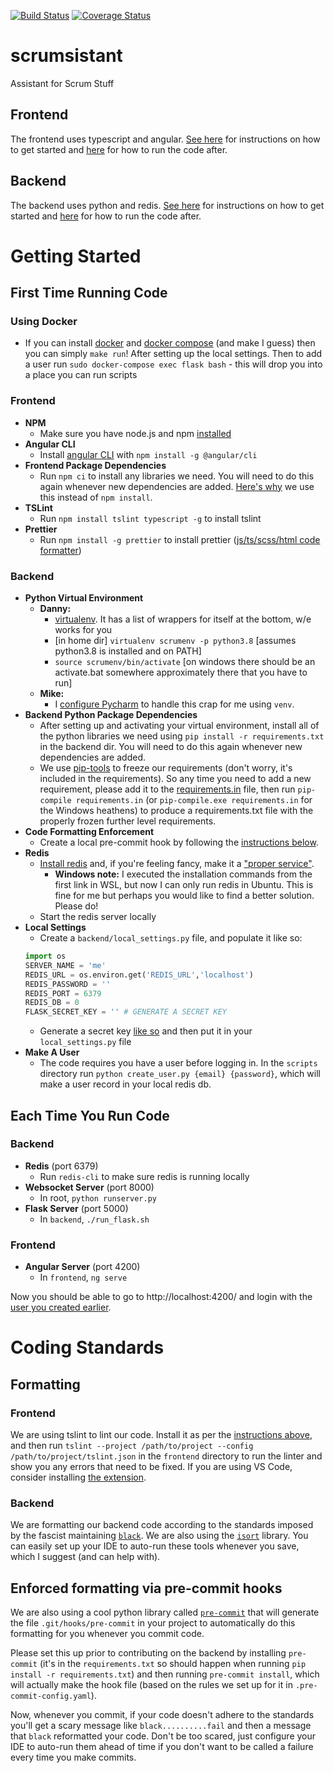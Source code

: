 [![Build Status](https://travis-ci.org/GamePalsDoinCode/scrumsistant.svg?branch=master)](https://travis-ci.org/GamePalsDoinCode/scrumsistant)
[![Coverage Status](https://coveralls.io/repos/github/GamePalsDoinCode/scrumsistant/badge.svg?branch=master)](https://coveralls.io/github/GamePalsDoinCode/scrumsistant?branch=master)

# scrumsistant
Assistant for Scrum Stuff

## Frontend

The frontend uses typescript and angular. [See here](#frontend-1) for instructions on how to get started and [here](#frontend-2) for how to run the code after.

## Backend

The backend uses python and redis. [See here](#backend-1) for instructions on how to get started and [here](#backend-2) for how to run the code after.

# Getting Started

## First Time Running Code

### Using Docker

* If you can install [docker](https://docs.docker.com/engine/install/) and [docker compose](https://docs.docker.com/compose/install/) (and make I guess) then you can simply `make run`!  After setting up the local settings.  Then to add a user run `sudo docker-compose exec flask bash` - this will drop you into a place you can run scripts

### Frontend
* **NPM**
    * Make sure you have node.js and npm [installed](https://www.npmjs.com/get-npm)
* **Angular CLI**
    * Install [angular CLI](https://cli.angular.io) with `npm install -g @angular/cli`
* **Frontend Package Dependencies**
    * Run `npm ci` to install any libraries we need. You will need to do this again whenever new dependencies are added. [Here's why](https://stackoverflow.com/a/53325242) we use this instead of `npm install`.
* **TSLint**
    * Run `npm install tslint typescript -g` to install tslint
* **Prettier**
    * Run `npm install -g prettier` to install prettier ([js/ts/scss/html code formatter](https://prettier.io/))
### Backend
* **Python Virtual Environment**
    * **Danny:** 
        * [virtualenv](https://virtualenv.pypa.io/en/latest/).  It has a list of wrappers for itself at the bottom, w/e works for you
        * [in home dir] `virtualenv scrumenv -p python3.8` [assumes python3.8 is installed and on PATH]
        * `source scrumenv/bin/activate` [on windows there should be an activate.bat somewhere approximately there that you have to run]
    * **Mike:** 
        * I [configure Pycharm](https://www.jetbrains.com/help/pycharm/creating-virtual-environment.html#) to handle this crap for me using `venv`.
* **Backend Python Package Dependencies**
    * After setting up and activating your virtual environment, install all of the python libraries we need using `pip install -r requirements.txt` in the backend dir. You will need to do this again whenever new dependencies are added.
    * We use [pip-tools](https://pypi.org/project/pip-tools/) to freeze our requirements (don't worry, it's included in the requirements). So any time you need to add a new requirement, please add it to the [requirements.in](https://github.com/GamePalsDoinCode/scrumsistant/blob/master/backend/requirements.in) file, then run `pip-compile requirements.in` (or `pip-compile.exe requirements.in` for the Windows heathens) to produce a requirements.txt file with the properly frozen further level requirements.
* **Code Formatting Enforcement**
    * Create a local pre-commit hook by following the [instructions below](#Enforced-formatting-via-pre-commit-hooks).
* **Redis**
    * [Install redis](https://redis.io/topics/quickstart) and, if you're feeling fancy, make it a ["proper service"](https://gist.github.com/hackedunit/a53f0b5376b3772d278078f686b04d38).
        * **Windows note:** I executed the installation commands from the first link in WSL, but now I can only run redis in Ubuntu. This is fine for me but perhaps you would like to find a better solution. Please do! 
    * Start the redis server locally
* **Local Settings**
    * Create a `backend/local_settings.py` file, and populate it like so:
    ```python
    import os
    SERVER_NAME = 'me'
    REDIS_URL = os.environ.get('REDIS_URL','localhost')
    REDIS_PASSWORD = ''
    REDIS_PORT = 6379
    REDIS_DB = 0
    FLASK_SECRET_KEY = '' # GENERATE A SECRET KEY
    ```
    * Generate a secret key [like so](https://stackoverflow.com/questions/34902378/where-do-i-get-a-secret-key-for-flask/34903502#34903502) and then put it in your `local_settings.py` file
* **Make A User**
    * The code requires you have a user before logging in. In the `scripts` directory run `python create_user.py {email} {password}`, which will make a user record in your local redis db.

## Each Time You Run Code

### Backend
* **Redis** (port 6379)
    * Run `redis-cli` to make sure redis is running locally
* **Websocket Server** (port 8000)
    * In root, `python runserver.py`
* **Flask Server** (port 5000)
    * In `backend`, `./run_flask.sh`
### Frontend
* **Angular Server** (port 4200)
    * In `frontend`, `ng serve`

Now you should be able to go to http://localhost:4200/ and login with the [user you created earlier](#make-a-user). 

# Coding Standards

## Formatting

### Frontend
We are using tslint to lint our code. Install it as per the [instructions above](#frontend-1), and then run `tslint --project /path/to/project --config /path/to/project/tslint.json` in the `frontend` directory to run the linter and show you any errors that need to be fixed. If you are using VS Code, consider installing [the extension](https://marketplace.visualstudio.com/items?itemName=ms-vscode.vscode-typescript-tslint-plugin).

### Backend
We are formatting our backend code according to the standards imposed by the fascist maintaining [`black`](https://github.com/psf/black). We are also using the [`isort`](https://github.com/timothycrosley/isort) library. You can easily set up your IDE to auto-run these tools whenever you save, which I suggest (and can help with).

## Enforced formatting via pre-commit hooks
We are also using a cool python library called [`pre-commit`](https://pre-commit.com/) that will generate the file `.git/hooks/pre-commit` in your project to automatically do this formatting for you whenever you commit code. 

Please set this up prior to contributing on the backend by installing `pre-commit` (it's in the `requirements.txt` so should happen when running `pip install -r requirements.txt`) and then running `pre-commit install`, which will actually make the hook file (based on the rules we set up for it in `.pre-commit-config.yaml`). 

Now, whenever you commit, if your code doesn't adhere to the standards you'll get a scary message like `black..........fail` and then a message that `black` reformatted your code. Don't be too scared, just configure your IDE to auto-run them ahead of time if you don't want to be called a failure every time you make commits.
